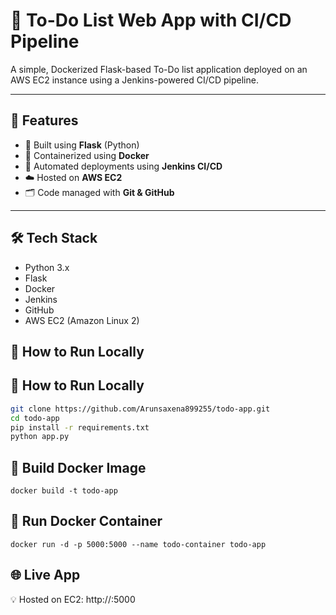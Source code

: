 # 📝 To-Do List Web App with CI/CD Pipeline

A simple, Dockerized Flask-based To-Do list application deployed on an AWS EC2 instance using a Jenkins-powered CI/CD pipeline.

---

## 🚀 Features

- 🧠 Built using **Flask** (Python)
- 🐳 Containerized using **Docker**
- 🔁 Automated deployments using **Jenkins CI/CD**
- ☁️ Hosted on **AWS EC2**
- 🗂️ Code managed with **Git & GitHub**

---

## 🛠 Tech Stack

- Python 3.x
- Flask
- Docker
- Jenkins
- GitHub
- AWS EC2 (Amazon Linux 2)


## 🧪 How to Run Locally

## 🧪 How to Run Locally

```bash
git clone https://github.com/Arunsaxena899255/todo-app.git
cd todo-app
pip install -r requirements.txt
python app.py
```


## 🔨 Build Docker Image
```
docker build -t todo-app 
```
## 🚀 Run Docker Container
 ```
docker run -d -p 5000:5000 --name todo-container todo-app
```
## 🌐 Live App
💡 Hosted on EC2: http://<your-ec2-public-ip>:5000

